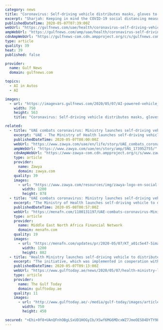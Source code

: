 ```yaml
---
category: news
title: "Coronavirus: Self-driving vehicle distributes masks, gloves to Sharjah residents"
excerpt: "Sharjah: Keeping in mind the COVID-19 social distancing measure, the Ministry of Health and Prevention (MoHAP) has deployed an AI-powered self-driving vehicle to distribute personal protective equipment including masks,"
publishedDateTime: 2020-05-07T07:39:00Z
webUrl: "https://gulfnews.com/uae/health/coronavirus-self-driving-vehicle-distributes-masks-gloves--to-sharjah-residents-1.71372820"
ampWebUrl: "https://gulfnews.com/amp/uae/health/coronavirus-self-driving-vehicle-distributes-masks-gloves--to-sharjah-residents-1.71372820"
cdnAmpWebUrl: "https://gulfnews-com.cdn.ampproject.org/c/s/gulfnews.com/amp/uae/health/coronavirus-self-driving-vehicle-distributes-masks-gloves--to-sharjah-residents-1.71372820"
type: article
quality: 39
heat: 39
published: false

provider:
  name: Gulf News
  domain: gulfnews.com

topics:
  - AI in Autos
  - AI

images:
  - url: "https://imagevars.gulfnews.com/2020/05/07/AI-powered-vehicle_171ee14f7d5_large.jpeg"
    width: 750
    height: 563
    title: "Coronavirus: Self-driving vehicle distributes masks, gloves to Sharjah residents"

related:
  - title: "UAE combats coronavirus: Ministry launches self-driving vehicle to distribute PPE"
    excerpt: "UAE - The Ministry of Health launches self-driving vehicle to distribute personal protective equipment to ... comes as part of the ministry's efforts being made to contain the spread of coronavirus, using the latest Artificial Intelligence (AI) technologies and fifth generation technology (5G)."
    publishedDateTime: 2020-05-07T08:00:00Z
    webUrl: "https://www.zawya.com/uae/en/life/story/UAE_combats_coronavirus_Ministry_launches_selfdriving_vehicle_to_distribute_PPE-SNG_173952755/"
    ampWebUrl: "https://www.zawya.com/uae/en/story/amp/SNG_173952755/"
    cdnAmpWebUrl: "https://www-zawya-com.cdn.ampproject.org/c/s/www.zawya.com/uae/en/story/amp/SNG_173952755/"
    type: article
    provider:
      name: Zawya
      domain: zawya.com
    quality: 39
    images:
      - url: "https://www.zawya.com/resources/img/zawya-logo-en-social.png"
        width: 1200
        height: 878
  - title: "UAE combats coronavirus: Ministry launches self-driving vehicle to distribute PPE"
    excerpt: "The Ministry of Health launches self-driving vehicle to distribute personal protective equipment to people in Sharjah.The Ministry of Health and Prevention (MoHAP) has announced it is deploying a self-driving vehicle to distribute personal protective equipment including masks,"
    publishedDateTime: 2020-05-08T00:57:00Z
    webUrl: "https://menafn.com/1100131197/UAE-combats-coronavirus-Ministry-launches-self-driving-vehicle-to-distribute-PPE"
    type: article
    provider:
      name: Middle East North Africa Financial Network
      domain: menafn.com
    quality: 19
    images:
      - url: "https://menafn.com/updates/pr/2020-05/07/KT_a01c5e47-5image_story.jpg"
        width: 1200
        height: 882
  - title: "Health Ministry launches self-driving vehicle to distribute masks, gloves, sanitisers in Sharjah"
    excerpt: "The initiative, which was implemented in cooperation with Sharjah’s Family Health Promotion Centre, and Huawei, comes as part of the ministry’s efforts being made to contain the spread of coronavirus,"
    publishedDateTime: 2020-05-07T09:13:00Z
    webUrl: "https://www.gulftoday.ae/news/2020/05/07/health-ministry-launches-self-driving-vehicle-to-distribute-masks-gloves-sanitisers-in-sharjah"
    type: article
    provider:
      name: The Gulf Today
      domain: gulftoday.ae
    quality: 11
    images:
      - url: "http://www.gulftoday.ae/-/media/gulf-today/images/articles/news/2020/5/7/self-driving-vehicle-sharjah-main1-750.ashx?h=450&w=750&hash=A240B14D8B1C432D03E7628BDF317865"
        width: 750
        height: 450

secured: "+Ehi+0f8+UAnQFnhOBgLSxUD1HOGyIb/XSwf6MG6MDcxWZ7JmeOESO4DYTY9EqNhKcQ9g5FXH+b6ZSnHXooxoNCtnD20V1LuYECpYGxrJQ+GTu1wujA4m4jfBpXnkZzQkJtn7iG8IWoobJUen9TvoKPVTQfHDil4jKzCskRQ7TlZrtKHOFVpEjrZJLmuGzltkK5MLpx+2wNGkoOEMGD6dViU688JEzsKFE3sMAuLbKevySla2WY/Wqa5lfy3wozSXd7teiuyKOM/b5d1f+D0bcwO93QB7TpvkbHkxl/JaFtVxfvGltjRRWxJ0hSuH1+Qtlw2qSEyC8cygaVI7xfP3DlbsVLHCw1y15+kXkHlGtoXnxASjdXrqA+GgOk8baFwthQ8I47NzF+wkLxvMKGtSia9F4avaoZAq6wBXoMGRc3eY6gmTjgOS4aDBp5SPhr0kXaw8xO138Fub0tjkAcfAcgE195SEYRZR6p5mGczAMc=;A5dNoG1TFjQdtsIK4BfT7g=="
---
```


